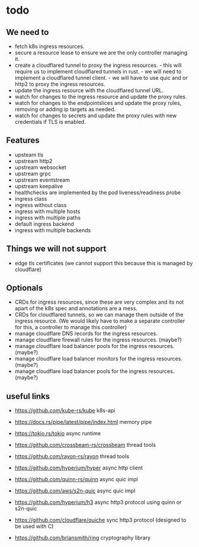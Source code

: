 # todo

## We need to

- fetch k8s ingress resources.
- secure a resource lease to ensure we are the only controller managing it.
- create a cloudflared tunnel to proxy the ingress resources.
        - this will require us to implement cloudflared tunnels in rust.
        - we will need to implement a cloudflared tunnel client.
        - we will have to use quic and or http2 to proxy the ingress resources.
- update the ingress resource with the cloudflared tunnel URL.
- watch for changes to the ingress resource and update the proxy rules.
- watch for changes to the endpointslices and update the proxy rules, removing or adding ip targets as needed.
- watch for changes to secrets and update the proxy rules with new credentials if TLS is enabled.

## Features

- upsteam tls
- upstream http2
- upstream websocket
- upstream grpc
- upstream eventstream
- upstream keepalive
- healthchecks are implemented by the pod liveness/readiness probe
- ingress class
- ingress without class
- ingress with multiple hosts
- ingress with multiple paths
- default ingress backend
- ingress with multiple backends

## Things we will not support

- edge tls certificates (we cannot support this because this is managed by cloudflare)

## Optionals

- CRDs for ingress resources, since these are very complex and its not apart of the k8s spec and annotations are a mess.
- CRDs for cloudflared tunnels, so we can manage them outside of the ingress resource.
        (We would likely have to make a separate controller for this, a controller to manage this controller)
- manage cloudflare DNS records for the ingress resources.
- manage cloudflare firewall rules for the ingress resources.            (maybe?)
- manage cloudflare load balancer pools for the ingress resources.       (maybe?)
- manage cloudflare load balancer monitors for the ingress resources.    (maybe?)
- manage cloudflare load balancer pools for the ingress resources.       (maybe?)

## useful links

- <https://github.com/kube-rs/kube> k8s-api

- <https://docs.rs/pipe/latest/pipe/index.html> memory pipe

- <https://tokio.rs/tokio> async runtime

- <https://github.com/crossbeam-rs/crossbeam> thread tools

- <https://github.com/rayon-rs/rayon> thread tools

- <https://github.com/hyperium/hyper> async http client

- <https://github.com/quinn-rs/quinn> async quic impl

- <https://github.com/aws/s2n-quic> async quic impl

- <https://github.com/hyperium/h3> async http3 protocol using quinn or s2n-quic

- <https://github.com/cloudflare/quiche> sync http3 protocol (designed to be used with C)

- <https://github.com/briansmith/ring> cryptography library
